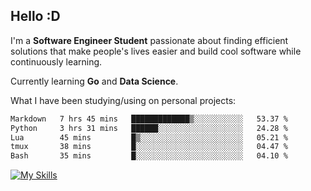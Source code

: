 ## Hello :D

I'm a **Software Engineer Student** passionate about finding efficient solutions that make people's lives easier and build cool software while continuously learning. 

Currently learning **Go** and **Data Science**.

What I have been studying/using on personal projects:
<!--START_SECTION:waka-->

```txt
Markdown   7 hrs 45 mins   █████████████▒░░░░░░░░░░░   53.37 %
Python     3 hrs 31 mins   ██████░░░░░░░░░░░░░░░░░░░   24.28 %
Lua        45 mins         █▒░░░░░░░░░░░░░░░░░░░░░░░   05.21 %
tmux       38 mins         █░░░░░░░░░░░░░░░░░░░░░░░░   04.47 %
Bash       35 mins         █░░░░░░░░░░░░░░░░░░░░░░░░   04.10 %
```

<!--END_SECTION:waka-->

[![My Skills](https://skillicons.dev/icons?i=dotnet,py,selenium,html,css,js,jquery,linux,c,md)](https://skillicons.dev)
